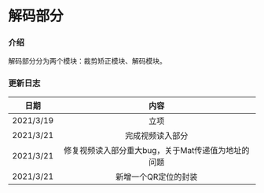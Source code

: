 # 解码部分

### 介绍

解码部分分为两个模块：裁剪矫正模块、解码模块。



### 更新日志

|   日期    |                        内容                        |
| :-------: | :------------------------------------------------: |
| 2021/3/19 |                        立项                        |
| 2021/3/21 |                  完成视频读入部分                  |
| 2021/3/21 | 修复视频读入部分重大bug，关于Mat传递值为地址的问题 |
| 2021/3/21 |                新增一个QR定位的封装                |

